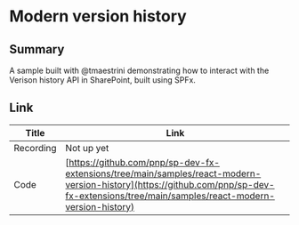 # Modern version history

## Summary

A sample built with @tmaestrini demonstrating how to interact with the Verison history API in SharePoint, built using SPFx.

## Link

| Title     | Link                                                                                                                                                                       |
| --------- | -------------------------------------------------------------------------------------------------------------------------------------------------------------------------- |
| Recording | Not up yet                                                                                                                                                                 |  |
| Code      | [https://github.com/pnp/sp-dev-fx-extensions/tree/main/samples/react-modern-version-history](https://github.com/pnp/sp-dev-fx-extensions/tree/main/samples/react-modern-version-history) |
